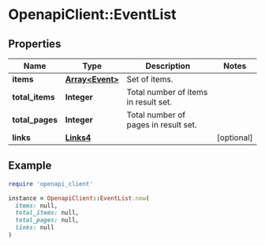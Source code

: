 # OpenapiClient::EventList

## Properties

| Name | Type | Description | Notes |
| ---- | ---- | ----------- | ----- |
| **items** | [**Array&lt;Event&gt;**](Event.md) | Set of items. |  |
| **total_items** | **Integer** | Total number of items in result set. |  |
| **total_pages** | **Integer** | Total number of pages in result set. |  |
| **links** | [**Links4**](Links4.md) |  | [optional] |

## Example

```ruby
require 'openapi_client'

instance = OpenapiClient::EventList.new(
  items: null,
  total_items: null,
  total_pages: null,
  links: null
)
```

